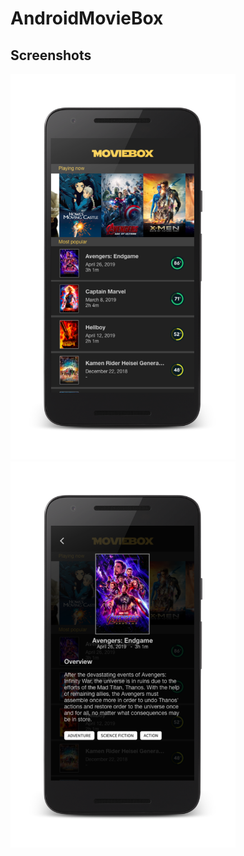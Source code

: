 # AndroidMovieBox

## Screenshots
<img src="art/Main_Screen_framed.png" width="360"> <img src="art/Movie_Details_Screen_framed.png" width="360">

